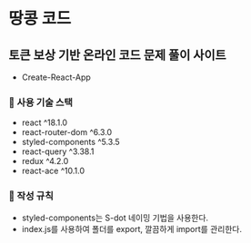 # 땅콩 코드
## 토큰 보상 기반 온라인 코드 문제 풀이 사이트
* Create-React-App

### 🍓 사용 기술 스택
* react ^18.1.0
* react-router-dom ^6.3.0
* styled-components ^5.3.5
* react-query ^3.38.1
* redux ^4.2.0
* react-ace ^10.1.0

### 🍓 작성 규칙
* styled-components는  S-dot 네이밍 기법을 사용한다.
* index.js를 사용하여 폴더를 export, 깔끔하게 import를 관리한다.